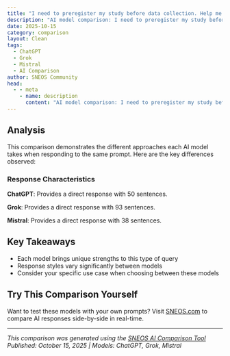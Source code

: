 ```yaml
---
title: "I need to preregister my study before data collection. Help me: 1) Choose platform (OSF"
description: "AI model comparison: I need to preregister my study before data collection. Help me: 1) Choose platform (OSF..."
date: 2025-10-15
category: comparison
layout: Clean
tags:
  - ChatGPT
  - Grok
  - Mistral
  - AI Comparison
author: SNEOS Community
head:
  - - meta
    - name: description
      content: "AI model comparison: I need to preregister my study before data collection. Help me: 1) Choose platform (OSF..."
---
```


<ChatComparison
  title="I need to preregister my study before data collection. Help me: 1) Choose platform (OSF"
  prompt="I need to preregister my study before data collection. Help me: 1) Choose platform (OSF"
  :responses='{"ChatGPT": "Choosing the Open Science Framework (OSF) for preregistration is a great choice. OSF is a widely used platform that offers several advantages for preregistering your study. Here\u2019s a step-by-step guide to help you preregister your study on OSF:\n\n### Step 1: Create an OSF Account\nIf you don\u0027t already have an account, you will need to create one:\n1. Go to [OSF\u2019s website](https://osf.io/).\n2. Click on \u0022Sign Up\u0022 and fill out the required information to create your account.\n\n### Step 2: Create a New Project\n1. Once logged in, go to your dashboard.\n2. Click on \u201CCreate a New Project.\u201D\n3. Name your project and provide a description that includes the main objectives and hypotheses of your study.\n\n### Step 3: Set Project Visibility\nDecide whether you want your project to be public or private initially. Remember that for preregistration, you typically want it to be public.\n\n1. Under \u0022Project visibility,\u0022 you can choose \u0022Public\u0022 or \u0022Private.\u0022\n2. If you choose \u0022Private,\u0022 you can later make it public before or after your data collection.\n\n### Step 4: Add Project Components\nYou will typically want to create a \u0022Preregistration\u0022 component within your project.\n\n1. Click on your project to enter it.\n2. Click on \u201CAdd Component\u201D in the project view.\n3. Name it something like \u201CPreregistration\u201D and configure it as needed.\n\n### Step 5: Fill Out the Preregistration Form\nOSF offers specific templates for preregistration where you can provide information such as:\n\n1. **Study Background**: Provide a brief overview of your study, including its objectives and significance.\n2. **Hypotheses**: Clearly state your hypotheses.\n3. **Study Design**: Describe your methodology, including sample size, randomization, and controls.\n4. **Data Collection**: Detail how you will collect data, including tools and measures.\n5. **Planned Analyses**: Outline the statistical methods and analyses you plan to use.\n6. **Ethics Statement**: Include any relevant ethical considerations.\n\n### Step 6: Save and Publish\nOnce you complete the preregistration form, make sure to save your changes:\n\n1. Review your preregistration for clarity and completeness.\n2. Once satisfied, click \u201CPublish\u201D to make your preregistration available.\n\n### Step 7: Obtain a DOI\nAfter publishing, OSF will provide you with a Digital Object Identifier (DOI) for your preregistration. This DOI can be cited in your research papers, presentations, and anywhere else you discuss your study.\n\n### Step 8: Monitor and Update\nAfter publishing your preregistration, monitor it for relevance. If you make any changes to your study protocol, consider updating the preregistration accordingly, while highlighting the changes.\n\n### Additional Tips:\n- Make sure you familiarize yourself with OSF\u0027s guidelines on preregistration.\n- If you\u0027re part of a collaborative team, you can invite co-authors to help finalize the preregistration.\n- Consider linking your preregistered study to any later outcomes or publications to enhance transparency.\n\nBy following these steps, you can successfully preregister your study on the OSF platform, thereby promoting transparency and rigor in your research process.", "Grok": "### Choosing a Platform for Preregistering Your Study\n\nPreregistration is a great practice in research to enhance transparency, reduce bias, and improve reproducibility. It involves documenting your study plan (e.g., hypotheses, methods, analysis plan) before collecting data. You mentioned considering OSF (Open Science Framework), which is an excellent choice. Below, I\u0027ll help you select a platform, starting with OSF, and outline steps to get started.\n\n#### 1. Recommended Platform: OSF (Open Science Framework)\n- **Why OSF?**  \n  OSF is one of the most popular and user-friendly platforms for preregistration, especially in psychology, social sciences, and interdisciplinary research. It\u0027s free, open-source, supports version control (like GitHub for projects), and integrates well with other tools (e.g., exporting to journals). It also allows for timestamped, public (or private) archiving, which counts as official preregistration. Evidence: OSF is endorsed by organizations like the Center for Open Science (COS) and has been used in thousands of studies (e.g., over 10,000 preregistrations as of 2023, per OSF stats). It\u0027s compliant with standards like those from the Transparency and Openness Promotion (TOP) guidelines.\n\n- **Pros:**  \n  - Easy to create a project and add a preregistration template.  \n  - Supports file uploads (e.g., PDFs or editable docs).  \n  - Public visibility option for credibility; can embargo for blind review.  \n  - No cost, unlimited storage for most users.  \n\n- **Cons:**  \n  - Less structured for clinical trials (use ClinicalTrials.gov for those).  \n  - Interface can feel overwhelming if you\u0027re new to project management tools.\n\n- **Alternatives if OSF Doesn\u0027t Fit:**  \n  - **AsPredicted:** Simpler for straightforward experiments (e.g., surveys or lab studies). It\u0027s a free template-based tool co-created by researchers like Leif Nelson and Dani\u00EBl Lakens. Great for quick preregistrations without bells and whistles\u2014ideal if your study is hypothesis-driven and not overly complex. (Pros: Fast setup; Cons: Less flexible for large projects.)  \n  - **ClinicalTrials.gov or WHO ICTRP:** Best for medical/clinical trials; mandatory in some cases (e.g., FDA requirements for drugs). Use if your study involves human health interventions.  \n  - **GitHub:** For tech-savvy users or computational studies; it\u0027s version-controlled but requires more setup.  \n  - **JASP or PreRegCheck:** Niche tools for stats-focused preregistrations.  \n\nIf your study is in a specific field (e.g., neuroscience\u2014consider OpenNeuro; ecology\u2014Dryad), let me know for tailored advice. OSF is a safe default for most academic work.\n\n#### 2. Steps to Preregister on OSF\n1. **Sign Up/Log In:** Go to [osf.io](https://osf.io) and create a free account using your email or ORCID ID (recommended for academic tracking).  \n2. **Create a New Project:** Click \u0022New Project\u0022 \u003E Name it (e.g., \u0022MyStudy Preregistration\u0022). Set visibility: Private initially, then make public after submission if desired.  \n3. **Use a Preregistration Template:**  \n   - In your project, click \u0022Files\u0022 \u003E \u0022New File\u0022 and upload or create a document. OSF has built-in templates\u2014search for \u0022Preregistration Template\u0022 in their wiki or use the standard one from COS: [cos.io/prereg](https://cos.io/prereg/).  \n   - Key sections to include (based on best practices from Nosek et al., 2018, in *Science*):  \n     - **Study Overview:** Research question, hypotheses.  \n     - **Methods:** Participants (sample size, exclusion criteria), materials, procedure.  \n     - **Analysis Plan:** Statistical tests, power analysis (use tools like G*Power for justification).  \n     - **Deviations Protocol:** How you\u0027ll handle unexpected changes.  \n     - Sign and date it digitally.  \n4. **Make It Official:** Click \u0022Register\u0022 in your project to create a timestamped, immutable version. This generates a DOI (digital object identifier) for citation\u2014share it in papers or grants.  \n5. **Share and Export:** Add collaborators, make it public, or export as PDF. For verification, the DOI proves it was preregistered pre-data collection.  \n\n#### Tips for Success\n- **Timing:** Do this *before* data collection to avoid bias claims. Aim for 1-2 weeks before starting.  \n- **Common Pitfalls:** Be specific (e.g., \u0022I\u0027ll use a two-tailed t-test at \u03B1=0.05\u0022) but flexible for safety (e.g., note exploratory analyses).  \n- **Resources:**  \n  - OSF Guide: [help.osf.io/article/177-register-a-project](https://help.osf.io/article/177-register-a-project).  \n  - Example Prereg: Search OSF for \u0022preregistration example\u0022 (e.g., [osf.io/xyz](https://osf.io/example)).  \n  - Further Reading: \u0022Preregistration: Why and How\u0022 by van \u0027t Veer \u0026 Giner-Sorolla (2016, *Journal of Open Psychology Data*).  \n\nIf you share more details about your study (e.g., field, type), I can refine this or help draft a template. What\u0027s next\u2014writing the prereg content or choosing an alternative platform?", "Mistral": "Preregistering your study is a crucial step in ensuring transparency and reproducibility in research. The Open Science Framework (OSF) is a widely used platform for preregistration. Here\u2019s a step-by-step guide to help you preregister your study on OSF:\n\n### Step 1: Create an OSF Account\n1. **Go to the OSF Website**: Visit [OSF](https://osf.io/).\n2. **Sign Up**: Click on \u0022Sign Up\u0022 and create an account using your email address or sign in with your institutional credentials.\n\n### Step 2: Create a New Project\n1. **Log In**: Log in to your OSF account.\n2. **Create a Project**: Click on the \u0022Create\u0022 button and select \u0022Project.\u0022\n3. **Fill in Project Details**: Provide a title, description, and any other relevant information about your study.\n\n### Step 3: Preregister Your Study\n1. **Navigate to Preregistration**: Within your project, click on the \u0022Registrations\u0022 tab.\n2. **Start a New Preregistration**: Click on \u0022New Registration.\u0022\n3. **Choose a Template**: Select a preregistration template that fits your study design. Common templates include:\n   - **OSF Preregistration**: A general template suitable for most studies.\n   - **AsPredicted**: A simpler template for straightforward hypotheses.\n   - **Pre-Analysis Plan**: For studies requiring detailed statistical plans.\n4. **Fill in the Template**: Complete the template with details about your study, including hypotheses, methods, data collection procedures, and analysis plans.\n\n### Step 4: Submit Your Preregistration\n1. **Review**: Carefully review all the information you have entered.\n2. **Submit**: Click on \u0022Submit\u0022 to finalize your preregistration. Once submitted, the preregistration is time-stamped and cannot be altered, ensuring transparency.\n\n### Step 5: Share Your Preregistration\n1. **Make It Public**: You can choose to make your preregistration public immediately or keep it private until you are ready to share it.\n2. **Share the Link**: Share the link to your preregistration with collaborators, reviewers, or the public as needed.\n\n### Additional Tips\n- **Be Detailed**: The more detailed your preregistration, the better. Include all hypotheses, methods, and analysis plans.\n- **Consult Guidelines**: Refer to guidelines and best practices for preregistration in your field.\n- **Update as Needed**: If your study design changes significantly, consider updating your preregistration or creating a new one.\n\nBy following these steps, you can successfully preregister your study on OSF, enhancing the transparency and credibility of your research."}' published-date="{DateTime.UtcNow:HH:mm}"
/>

## Analysis

This comparison demonstrates the different approaches each AI model takes when responding to the same prompt. Here are the key differences observed:

### Response Characteristics

**ChatGPT**: Provides a direct response with 50 sentences. 

**Grok**: Provides a direct response with 93 sentences. 

**Mistral**: Provides a direct response with 38 sentences. 

## Key Takeaways

- Each model brings unique strengths to this type of query
- Response styles vary significantly between models
- Consider your specific use case when choosing between these models

## Try This Comparison Yourself

Want to test these models with your own prompts? Visit [SNEOS.com](https://sneos.com) to compare AI responses side-by-side in real-time.

---

*This comparison was generated using the [SNEOS AI Comparison Tool](https://sneos.com)*
*Published: October 15, 2025 | Models: ChatGPT, Grok, Mistral*
